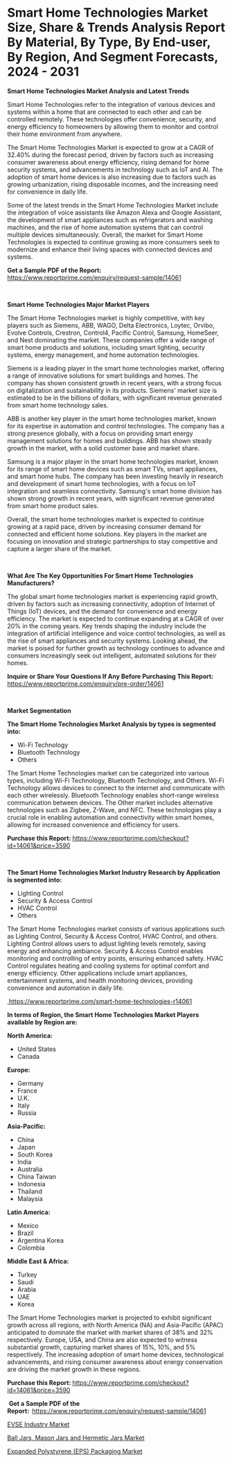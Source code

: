 <p><h1>Smart Home Technologies Market Size, Share & Trends Analysis Report By Material, By Type, By End-user, By Region, And Segment Forecasts, 2024 - 2031</h1></p><p><strong>Smart Home Technologies Market Analysis and Latest Trends</strong></p>
<p><p>Smart Home Technologies refer to the integration of various devices and systems within a home that are connected to each other and can be controlled remotely. These technologies offer convenience, security, and energy efficiency to homeowners by allowing them to monitor and control their home environment from anywhere.</p><p>The Smart Home Technologies Market is expected to grow at a CAGR of 32.40% during the forecast period, driven by factors such as increasing consumer awareness about energy efficiency, rising demand for home security systems, and advancements in technology such as IoT and AI. The adoption of smart home devices is also increasing due to factors such as growing urbanization, rising disposable incomes, and the increasing need for convenience in daily life.</p><p>Some of the latest trends in the Smart Home Technologies Market include the integration of voice assistants like Amazon Alexa and Google Assistant, the development of smart appliances such as refrigerators and washing machines, and the rise of home automation systems that can control multiple devices simultaneously. Overall, the market for Smart Home Technologies is expected to continue growing as more consumers seek to modernize and enhance their living spaces with connected devices and systems.</p></p>
<p><strong>Get a Sample PDF of the Report:&nbsp;</strong> <a href="https://www.reportprime.com/enquiry/request-sample/14061">https://www.reportprime.com/enquiry/request-sample/14061</a></p>
<p>&nbsp;</p>
<p><strong>Smart Home Technologies Major Market Players</strong></p>
<p><p>The Smart Home Technologies market is highly competitive, with key players such as Siemens, ABB, WAGO, Delta Electronics, Loytec, Orvibo, Evolve Controls, Crestron, Control4, Pacific Control, Samsung, HomeSeer, and Nest dominating the market. These companies offer a wide range of smart home products and solutions, including smart lighting, security systems, energy management, and home automation technologies.</p><p>Siemens is a leading player in the smart home technologies market, offering a range of innovative solutions for smart buildings and homes. The company has shown consistent growth in recent years, with a strong focus on digitalization and sustainability in its products. Siemens' market size is estimated to be in the billions of dollars, with significant revenue generated from smart home technology sales.</p><p>ABB is another key player in the smart home technologies market, known for its expertise in automation and control technologies. The company has a strong presence globally, with a focus on providing smart energy management solutions for homes and buildings. ABB has shown steady growth in the market, with a solid customer base and market share.</p><p>Samsung is a major player in the smart home technologies market, known for its range of smart home devices such as smart TVs, smart appliances, and smart home hubs. The company has been investing heavily in research and development of smart home technologies, with a focus on IoT integration and seamless connectivity. Samsung's smart home division has shown strong growth in recent years, with significant revenue generated from smart home product sales.</p><p>Overall, the smart home technologies market is expected to continue growing at a rapid pace, driven by increasing consumer demand for connected and efficient home solutions. Key players in the market are focusing on innovation and strategic partnerships to stay competitive and capture a larger share of the market.</p></p>
<p>&nbsp;</p>
<p><strong>What Are The Key Opportunities For Smart Home Technologies Manufacturers?</strong></p>
<p><p>The global smart home technologies market is experiencing rapid growth, driven by factors such as increasing connectivity, adoption of Internet of Things (IoT) devices, and the demand for convenience and energy efficiency. The market is expected to continue expanding at a CAGR of over 20% in the coming years. Key trends shaping the industry include the integration of artificial intelligence and voice control technologies, as well as the rise of smart appliances and security systems. Looking ahead, the market is poised for further growth as technology continues to advance and consumers increasingly seek out intelligent, automated solutions for their homes.</p></p>
<p><strong>Inquire or Share Your Questions If Any Before Purchasing This Report:</strong> <a href="https://www.reportprime.com/enquiry/pre-order/14061">https://www.reportprime.com/enquiry/pre-order/14061</a></p>
<p>&nbsp;</p>
<p><strong>Market Segmentation</strong></p>
<p><strong>The Smart Home Technologies Market Analysis by types is segmented into:</strong></p>
<p><ul><li>Wi-Fi Technology</li><li>Bluetooth Technology</li><li>Others</li></ul></p>
<p><p>The Smart Home Technologies market can be categorized into various types, including Wi-Fi Technology, Bluetooth Technology, and Others. Wi-Fi Technology allows devices to connect to the internet and communicate with each other wirelessly. Bluetooth Technology enables short-range wireless communication between devices. The Other market includes alternative technologies such as Zigbee, Z-Wave, and NFC. These technologies play a crucial role in enabling automation and connectivity within smart homes, allowing for increased convenience and efficiency for users.</p></p>
<p><strong>Purchase this Report:&nbsp;</strong><a href="https://www.reportprime.com/checkout?id=14061&price=3590">https://www.reportprime.com/checkout?id=14061&price=3590</a></p>
<p>&nbsp;</p>
<p><strong>The Smart Home Technologies Market Industry Research by Application is segmented into:</strong></p>
<p><ul><li>Lighting Control</li><li>Security & Access Control</li><li>HVAC Control</li><li>Others</li></ul></p>
<p><p>The Smart Home Technologies market consists of various applications such as Lighting Control, Security & Access Control, HVAC Control, and others. Lighting Control allows users to adjust lighting levels remotely, saving energy and enhancing ambiance. Security & Access Control enables monitoring and controlling of entry points, ensuring enhanced safety. HVAC Control regulates heating and cooling systems for optimal comfort and energy efficiency. Other applications include smart appliances, entertainment systems, and health monitoring devices, providing convenience and automation in daily life.</p></p>
<p><a href="https://www.reportprime.com/smart-home-technologies-r14061">&nbsp;https://www.reportprime.com/smart-home-technologies-r14061</a></p>
<p><strong>In terms of Region, the Smart Home Technologies Market Players available by Region are:</strong></p>
<p>
    <p> <strong> North America: </strong>
        <ul>
            <li>United States</li>
            <li>Canada</li>
        </ul>
        </p> 
    <p> <strong> Europe: </strong>
        <ul>
            <li>Germany</li>
            <li>France</li>
            <li>U.K.</li>
            <li>Italy</li>
            <li>Russia</li>
        </ul>
        </p> 
    <p> <strong> Asia-Pacific: </strong>
        <ul>
            <li>China</li>
            <li>Japan</li>
            <li>South Korea</li>
            <li>India</li>
            <li>Australia</li>
            <li>China Taiwan</li>
            <li>Indonesia</li>
            <li>Thailand</li>
            <li>Malaysia</li>
        </ul>
        </p> 
    <p> <strong> Latin America: </strong>
        <ul>
            <li>Mexico</li>
            <li>Brazil</li>
            <li>Argentina Korea</li>
            <li>Colombia</li>
        </ul>
        </p> 
    <p> <strong> Middle East & Africa: </strong>
        <ul>
            <li>Turkey</li>
            <li>Saudi</li>
            <li>Arabia</li>
            <li>UAE</li>
            <li>Korea</li>
        </ul>
    </p>
    </p>
<p><p>The Smart Home Technologies market is projected to exhibit significant growth across all regions, with North America (NA) and Asia-Pacific (APAC) anticipated to dominate the market with market shares of 38% and 32% respectively. Europe, USA, and China are also expected to witness substantial growth, capturing market shares of 15%, 10%, and 5% respectively. The increasing adoption of smart home devices, technological advancements, and rising consumer awareness about energy conservation are driving the market growth in these regions.</p></p>
<p><strong>Purchase this Report: </strong><a href="https://www.reportprime.com/checkout?id=14061&price=3590">https://www.reportprime.com/checkout?id=14061&price=3590</a></p>
<p>&nbsp;<strong>Get a Sample PDF of the Report:&nbsp;&nbsp;</strong><a href="https://www.reportprime.com/enquiry/request-sample/14061">https://www.reportprime.com/enquiry/request-sample/14061</a></p>
<p><strong></strong></p>
<p><p><a href="https://view.publitas.com/reportprime-1/evse-industry-market-trends-and-analysis-opportunities-and-challenges-for-future-growth-2024-2031/">EVSE Industry Market</a></p><p><a href="https://view.publitas.com/reportprime-1/ball-jars-mason-jars-and-hermetic-jars-market-size-is-growing-at-cagr-of-10-2-and-this-report-covers-analysis-by-type-application-growth-and-forecast-2024-2031/">Ball Jars, Mason Jars and Hermetic Jars Market</a></p><p><a href="https://view.publitas.com/reportprime-1/global-expanded-polystyrene-eps-packaging-market-exploring-market-share-market-trends-and-future-growth/">Expanded Polystyrene (EPS) Packaging Market</a></p></p>